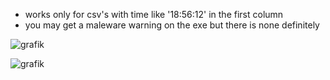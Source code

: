 - works only for csv's with time like '18:56:12' in the first column
- you may get a maleware warning on the exe but there is none definitely

![grafik](https://github.com/philippoo66/eBZaehler/assets/122479122/265a129d-9783-4801-879d-be1c44b21cc6)

![grafik](https://github.com/philippoo66/eBZaehler/assets/122479122/d2048bf3-7c24-4319-8c9b-bf5f8adfe22d)
